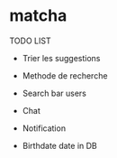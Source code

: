 # matcha

TODO LIST

- Trier les suggestions

- Methode de recherche
  
- Search bar users

- Chat

- Notification

- Birthdate date in DB
